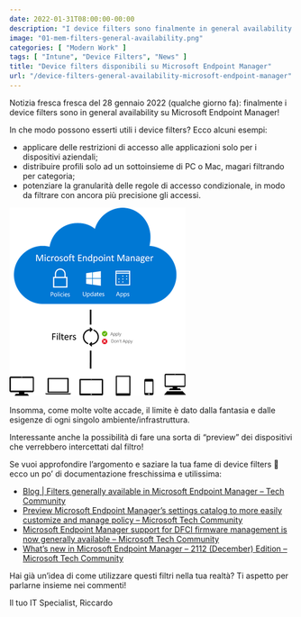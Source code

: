 ```yaml
---
date: 2022-01-31T08:00:00-00:00
description: "I device filters sono finalmente in general availability su Microsoft Endpoint Manager: utili per rendere granulare la distribuzione di profili e configurazioni."
image: "01-mem-filters-general-availability.png"
categories: [ "Modern Work" ]
tags: [ "Intune", "Device Filters", "News" ]
title: "Device filters disponibili su Microsoft Endpoint Manager"
url: "/device-filters-general-availability-microsoft-endpoint-manager"
---
```

Notizia fresca fresca del 28 gennaio 2022 (qualche giorno fa): finalmente i device filters sono in general availability su Microsoft Endpoint Manager!

In che modo possono esserti utili i device filters? Ecco alcuni esempi:
- applicare delle restrizioni di accesso alle applicazioni solo per i dispositivi aziendali;
- distribuire profili solo ad un sottoinsieme di PC o Mac, magari filtrando per categoria;
- potenziare la granularità delle regole di accesso condizionale, in modo da filtrare con ancora più precisione gli accessi.

![Intune Device Filters](01-mem-filters-general-availability.png)

Insomma, come molte volte accade, il limite è dato dalla fantasia e dalle esigenze di ogni singolo ambiente/infrastruttura.

Interessante anche la possibilità di fare una sorta di “preview” dei dispositivi che verrebbero intercettati dal filtro!

Se vuoi approfondire l’argomento e saziare la tua fame di device filters 🤣 ecco un po’ di documentazione freschissima e utilissima:
- [Blog | Filters generally available in Microsoft Endpoint Manager – Tech Community](https://techcommunity.microsoft.com/t5/microsoft-endpoint-manager-blog/filters-generally-available-in-microsoft-endpoint-manager/ba-p/3054764)
- [Preview Microsoft Endpoint Manager’s settings catalog to more easily customize and manage policy – Microsoft Tech Community](https://techcommunity.microsoft.com/t5/microsoft-endpoint-manager-blog/preview-microsoft-endpoint-manager-s-settings-catalog-to-more/ba-p/2116084)
- [Microsoft Endpoint Manager support for DFCI firmware management is now generally available – Microsoft Tech Community](https://techcommunity.microsoft.com/t5/microsoft-endpoint-manager-blog/microsoft-endpoint-manager-support-for-dfci-firmware-management/ba-p/1829869)
- [What’s new in Microsoft Endpoint Manager – 2112 (December) Edition – Microsoft Tech Community](https://techcommunity.microsoft.com/t5/microsoft-endpoint-manager-blog/what-s-new-in-microsoft-endpoint-manager-2112-december-edition/ba-p/3040786)

Hai già un’idea di come utilizzare questi filtri nella tua realtà? Ti aspetto per parlarne insieme nei commenti!

Il tuo IT Specialist, Riccardo